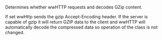 ﻿Determines whether wwHTTP requests and decodes GZip content. 

If set wwHttp sends the gzip Accept-Encoding header. If the server is capable of gzip it will return GZIP data to the client and wwHTTP will automatically decode the compressed data so operation of the class is not changed.